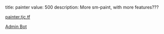 title: painter
value: 500
description: More sm-paint, with more features???

[painter.tjc.tf](https://painter.tjc.tf)

[Admin Bot](https://admin-bot.tjctf.org/painter)